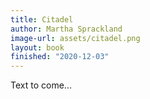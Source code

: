 ```yaml
---
title: Citadel
author: Martha Sprackland
image-url: assets/citadel.png
layout: book
finished: "2020-12-03"
---
```



Text to come...